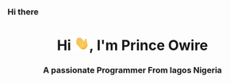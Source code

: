 <h3> Hi there </h3> 

<h1 align="center">Hi  <img src="https://github.com/Parply/Parply/blob/master/.github/Hi.gif?raw=true" width="30px">, I'm Prince Owire </h1>
<h3 align="center">A passionate Programmer From lagos Nigeria </h3>
